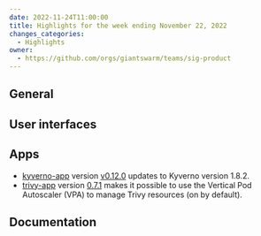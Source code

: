 ```yaml
---
date: 2022-11-24T11:00:00
title: Highlights for the week ending November 22, 2022
changes_categories:
  - Highlights
owner:
  - https://github.com/orgs/giantswarm/teams/sig-product
---
```


## General

## User interfaces

## Apps

- [kyverno-app](https://github.com/giantswarm/kyverno-app) version [v0.12.0](https://github.com/giantswarm/kyverno-app/blob/main/CHANGELOG.md#0120---2022-11-22) updates to Kyverno version 1.8.2.
- [trivy-app](https://github.com/giantswarm/trivy-app/) version [0.7.1](https://github.com/giantswarm/trivy-app/blob/main/CHANGELOG.md#071---2022-11-21) makes it possible to use the Vertical Pod Autoscaler (VPA) to manage Trivy resources (on by default).

## Documentation
